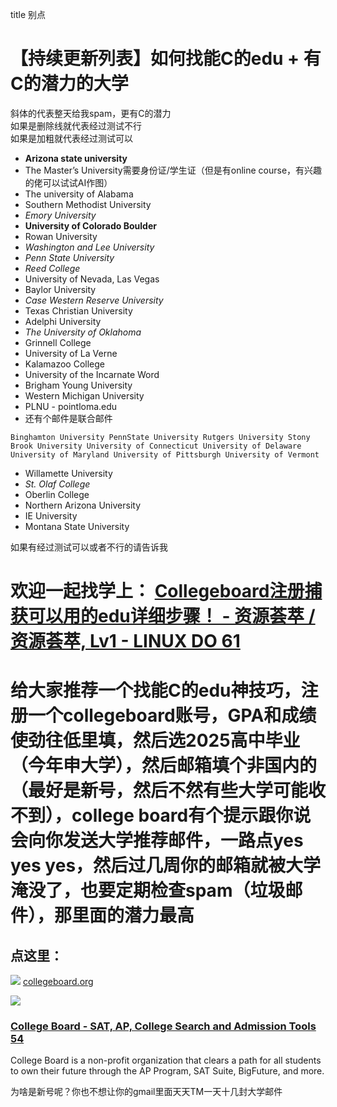 title
别点
# 【持续更新列表】如何找能C的edu + 有C的潜力的大学

斜体的代表整天给我spam，更有C的潜力  
如果是删除线就代表经过测试不行  
如果是加粗就代表经过测试可以

*   **Arizona state university**
*   The Master’s University需要身份证/学生证（但是有online course，有兴趣的佬可以试试AI作图）
*   The university of Alabama
*   Southern Methodist University
*   _Emory University_
*   **University of Colorado Boulder**
*   Rowan University
*   _Washington and Lee University_
*   _Penn State University_
*   _Reed College_
*   University of Nevada, Las Vegas
*   Baylor University
*   _Case Western Reserve University_
*   Texas Christian University
*   Adelphi University
*   _The University of Oklahoma_
*   Grinnell College
*   University of La Verne
*   Kalamazoo College
*   University of the Incarnate Word
*   Brigham Young University
*   Western Michigan University
*   PLNU - pointloma.edu
*   还有个邮件是联合邮件

`Binghamton University PennState University Rutgers University Stony Brook University University of Connecticut University of Delaware University of Maryland University of Pittsburgh University of Vermont`

*   Willamette University
*   _St. Olaf College_
*   Oberlin College
*   Northern Arizona University
*   IE University
*   Montana State University

如果有经过测试可以或者不行的请告诉我

# [](#p-1740289-collegeboardedu-lv1-linux-dohttpslinuxdottopic199940-1)欢迎一起找学上： [Collegeboard注册捕获可以用的edu详细步骤！ - 资源荟萃 / 资源荟萃, Lv1 - LINUX DO 61](https://linux.do/t/topic/199940)

# [](#p-1740289-ceducollegeboardgpa2025college-boardyes-yes-yesspam-2)给大家推荐一个找能C的edu神技巧，注册一个collegeboard账号，GPA和成绩使劲往低里填，然后选2025高中毕业（今年申大学），然后邮箱填个非国内的（最好是新号，然后不然有些大学可能收不到），college board有个提示跟你说会向你发送大学推荐邮件，一路点yes yes yes，然后过几周你的邮箱就被大学淹没了，**也要定期检查spam（垃圾邮件），那里面的潜力最高**

## [](#p-1740289-h-3)点这里：

![](https://linux.do/uploads/default/original/3X/9/a/9a71f0c5bc6bf58ddfe6f5a831302ad7bd14770d.png) [collegeboard.org](https://www.collegeboard.org/)

![](https://linux.do/uploads/default/original/3X/f/e/feb052fe9c0cfe90bd528faed1d75afdc50eec3d.png)

### [College Board - SAT, AP, College Search and Admission Tools 54](https://www.collegeboard.org/)

College Board is a non-profit organization that clears a path for all students to own their future through the AP Program, SAT Suite, BigFuture, and more.

为啥是新号呢？你也不想让你的gmail里面天天TM一天十几封大学邮件
